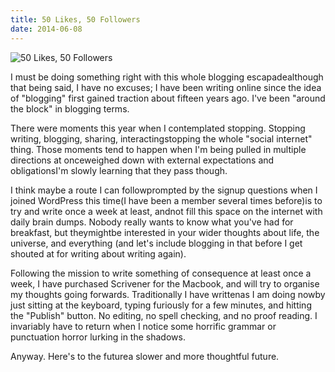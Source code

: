 ```yaml
---
title: 50 Likes, 50 Followers
date: 2014-06-08
---
```


![50 Likes, 50 Followers](https://source.unsplash.com/d34DtRp1bqo/1600x900)

I must be doing something right with this whole blogging escapadealthough that being said, I have no excuses; I have been writing online since the idea of "blogging" first gained traction about fifteen years ago. I've been "around the block" in blogging terms.

There were moments this year when I contemplated stopping. Stopping writing, blogging, sharing, interactingstopping the whole "social internet" thing. Those moments tend to happen when I'm being pulled in multiple directions at onceweighed down with external expectations and obligationsI'm slowly learning that they pass though.

I think maybe a route I can followprompted by the signup questions when I joined WordPress this time(I have been a member several times before)is to try and write once a week at least, andnot fill this space on the internet with daily brain dumps. Nobody really wants to know what you've had for breakfast, but theymightbe interested in your wider thoughts about life, the universe, and everything (and let's include blogging in that before I get shouted at for writing about writing again).

Following the mission to write something of consequence at least once a week, I have purchased Scrivener for the Macbook, and will try to organise my thoughts going forwards. Traditionally I have writtenas I am doing nowby just sitting at the keyboard, typing furiously for a few minutes, and hitting the "Publish" button. No editing, no spell checking, and no proof reading. I invariably have to return when I notice some horrific grammar or punctuation horror lurking in the shadows.

Anyway. Here's to the futurea slower and more thoughtful future.